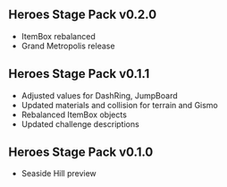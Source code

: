 ## Heroes Stage Pack v0.2.0
- ItemBox rebalanced
- Grand Metropolis release

## Heroes Stage Pack v0.1.1
- Adjusted values for DashRing, JumpBoard
- Updated materials and collision for terrain and Gismo
- Rebalanced ItemBox objects
- Updated challenge descriptions

## Heroes Stage Pack v0.1.0
- Seaside Hill preview
